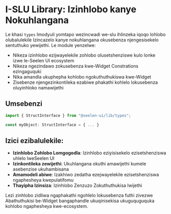 # **I-SLU Library: Izinhlobo kanye Nokuhlangana**

Le khasi `types` Imodyuli yomtapo wezincwadi we-slu ihlinzeka iqoqo lohlobo olubalulekile 
Izincazelo kanye nokuhlangana okusebenza njengesisekelo sentuthuko yewijethi. 
Le module yenzelwe:

* Nikeza izinhlobo ezijwayelekile zohlobo olusetshenziswe kulo lonke izwe le-Seelen UI ecosystem
* Nikeza ngezindawo zokusebenza kwe-Widget Constrations ezingaguquki
* Nika amandla ukuphepha kohlobo ngokuthuthukiswa kwe-Widget
* Zisebenze njengezinkontileka ezabiwe phakathi kohlelo lokusebenza oluyinhloko namawijethi

## **Umsebenzi**

```ts
import { StructInterface } from "@seelen-ui/lib/types";

const myObject: StructInterface = { ... }
```

## **Izici ezibalulekile:**

* **Izinhlobo Zohlobo Lomgogodla**: Izinhlobo eziyisisekelo ezisetshenziswa uhlelo lweSeelen UI
* **Izinkontileka zewijethi**: Ukuhlangana okuthi amawijethi kumele asebenzise ukuhambisana
* **Amamodeli abiwe**: Izakhiwo zedatha ezejwayelekile ezisetshenziswa ngaphesheya kwepulatifomu
* **Thayipha Izinsiza**: Izinhlobo Zenzuzo Zokuthuthukisa Iwijethi

Lezi zinhlobo zidliwa ngaphakathi ngohlelo lokusebenza futhi zivezwe 
Abathuthukisi be-Widget bangaphandle ukuqinisekisa ukuguquguquka kohlobo ngaphesheya kwe-ecosystem.
